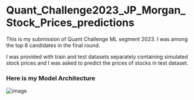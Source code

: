 # Quant_Challenge2023_JP_Morgan_Stock_Prices_predictions
This is my submission of Quant Challenge ML segment 2023. I was among the top 6 candidates in the final round.

I was provided with train and test datasets separately containing simulated stock prices and I was asked to predict the prices of stocks in test dataset.
<h3> Here is my Model Architecture</h3>

![image](https://github.com/ankitaanand28/Quant_Challenge2023_JP_Morgan_Stock_Prices_predictions/assets/95133586/f0e59fca-52bb-4a74-9f34-b183c3c918ee)


